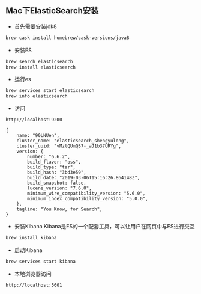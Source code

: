 ## Mac下ElasticSearch安装

- 首先需要安装jdk8
```bash
brew cask install homebrew/cask-versions/java8
```
- 安装ES
```bash
brew search elasticsearch
brew install elasticsearch
```
- 运行es
```bash
brew services start elasticsearch
brew info elasticsearch
```
- 访问
```url
http://localhost:9200

{
    name: "90LNUen",
    cluster_name: "elasticsearch_shengyulong",
    cluster_uuid: "vMztQUmQS7-_aJ1b37URYg",
    version: {
        number: "6.6.2",
        build_flavor: "oss",
        build_type: "tar",
        build_hash: "3bd3e59",
        build_date: "2019-03-06T15:16:26.864148Z",
        build_snapshot: false,
        lucene_version: "7.6.0",
        minimum_wire_compatibility_version: "5.6.0",
        minimum_index_compatibility_version: "5.0.0",
    },
    tagline: "You Know, for Search",
}
```

- 安装Kibana
Kibana是ES的一个配套工具，可以让用户在网页中与ES进行交互
```bash
brew install kibana
```

- 启动Kibana
```bash
brew services start kibana
```

- 本地浏览器访问
```bash
http://localhost:5601
```

